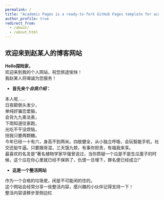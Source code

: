 ```yaml
---
permalink: /
title: "Academic Pages is a ready-to-fork GitHub Pages template for academic personal websites"
author_profile: true
redirect_from: 
  - /about/
  - /about.html
---
```

## 欢迎来到赵某人的博客网站
**Hello探险家，**\
  欢迎来到我的个人网站，祝您旅途愉快！\
	我赵某人将竭诚为您服务！

 -  **首先来个*自我介绍*：**


本人呢......\
日夜颠倒头发少，\
单纯好骗恋爱脑，\
会背九九乘法表，\
下雨知道往家跑，\
光吃不干没烦恼，\
拐我只要两颗糖。\
今年已经一十有六，身高不到两米。四肢健全，从小独立呼吸，会玩智能手机，社交还挺牛逼。只要跟哥混，三天饿九顿，有事你担责，有福我来享。\
最喜欢的名言是“著名植物学家华强曾说过，当你质疑一个瓜是不是生瓜蛋子的时候，这个瓜在你心里就已经不保熟了，仇恨一旦埋下，罪名便已经成立!”

 -  **这是一个整活网站**


作为一个合格的垃圾佬，闲是不可能闲的住的。\
这个网站会经常分享一些整活内容，感兴趣的小伙伴记得支持一下！\
整活内容请移步至侧边栏
